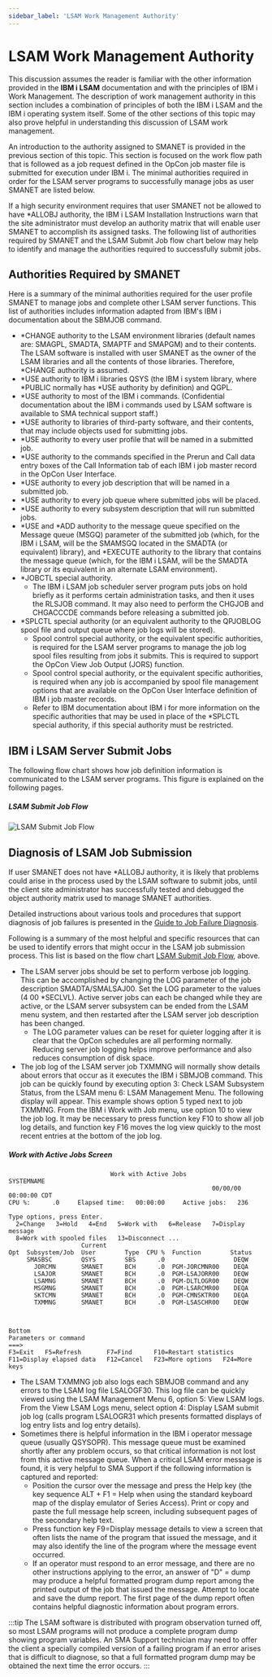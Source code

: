 ```yaml
---
sidebar_label: 'LSAM Work Management Authority'
---
```


# LSAM Work Management Authority

This discussion assumes the reader is familiar with the other information provided in the **IBM i LSAM** documentation and with the principles of IBM i Work Management. The description of work management authority in this section includes a combination of principles of both the IBM i LSAM and the IBM i operating system itself. Some of the other sections of this topic may also prove helpful in understanding this discussion of LSAM work management.

An introduction to the authority assigned to SMANET is provided in the previous section of this topic. This section is focused on the work flow path that is followed as a job request defined in the OpCon job master file is submitted for execution under IBM i. The minimal authorities required in order for the LSAM server programs to
successfully manage jobs as user SMANET are listed below.

If a high security environment requires that user SMANET not be allowed to have *ALLOBJ authority, the IBM i LSAM Installation Instructions warn that the site administrator must develop an authority matrix that will enable user SMANET to accomplish its assigned tasks. The following list of authorities required by SMANET and the LSAM Submit Job flow chart below may help to identify and manage the authorities required to successfully submit jobs.

## Authorities Required by SMANET

Here is a summary of the minimal authorities required for the user profile SMANET to manage jobs and complete other LSAM server functions. This list of authorities includes information adapted from IBM's IBM i documentation about the SBMJOB command. 
- \*CHANGE authority to the LSAM environment libraries (default names are: SMAGPL, SMADTA, SMAPTF and SMAPGM) and to their contents. The LSAM software is installed with user SMANET as the owner of the LSAM libraries and all the contents of those libraries. Therefore, \*CHANGE authority is assumed.
- \*USE authority to IBM i libraries QSYS (the IBM i system library, where *PUBLIC normally has *USE authority by definition) and QGPL.
- \*USE authority to most of the IBM i commands. (Confidential documentation about the IBM i commands used by LSAM software is available to SMA technical support staff.)
- \*USE authority to libraries of third-party software, and their contents, that may include objects used for submitting jobs.
- \*USE authority to every user profile that will be named in a submitted job.
- \*USE authority to the commands specified in the Prerun and Call data entry boxes of the Call Information tab of each IBM i job master record in the OpCon User Interface.
- \*USE authority to every job description that will be named in a submitted job.
- \*USE authority to every job queue where submitted jobs will be placed.
- \*USE authority to every subsystem description that will run submitted jobs.
- \*USE and *ADD authority to the message queue specified on the Message queue (MSGQ) parameter of the submitted job (which, for the IBM i LSAM, will be the SMAMSGQ located in the SMADTA (or equivalent) library), and \*EXECUTE authority to the library that contains the message queue (which, for the IBM i LSAM, will be the SMADTA library or its equivalent in an alternate LSAM environment).
- *JOBCTL special authority.
  - The IBM i LSAM job scheduler server program puts jobs on hold briefly as it performs certain administration tasks, and then it uses the RLSJOB command. It may also need to perform the CHGJOB and CHGACCCDE commands before releasing a submitted job.
- \*SPLCTL special authority (or an equivalent authority to the QPJOBLOG spool file and output queue where job logs will be stored).
  - Spool control special authority, or the equivalent specific authorities, is required for the LSAM server programs to manage the job log spool files resulting from jobs it submits. This is required to support the OpCon View Job Output (JORS) function.
  - Spool control special authority, or the equivalent specific authorities, is required when any job is accompanied by spool file management options that are available on the OpCon User Interface definition of IBM i job master records.
  - Refer to IBM documentation about IBM i for more information on the specific authorities that may be used in place of the *SPLCTL special authority, if this special authority must be restricted.

## IBM i LSAM Server Submit Jobs

The following flow chart shows how job definition information is communicated to the LSAM server programs. This figure is explained on the following pages.

##### LSAM Submit Job Flow

![LSAM Submit Job Flow](../Resources/Images/IBM-i/LSAM-Submit-Job-Flow.png "LSAM Submit Job Flow")

## Diagnosis of LSAM Job Submission

If user SMANET does not have \*ALLOBJ authority, it is likely that problems could arise in the process used by the LSAM software to submit jobs, until the client site administrator has successfully tested and debugged the object authority matrix used to manage SMANET authorities.

Detailed instructions about various tools and procedures that support diagnosis of job failures is presented in the [Guide to Job Failure Diagnosis](../operations/automation.md#guide-to-job-failure-diagnosis).

Following is a summary of the most helpful and specific resources that can be used to identify errors that might occur in the LSAM job submission process. This list is based on the flow chart [LSAM Submit Job Flow](#ibm-i-lsam-server-submit-jobs), above.

- The LSAM server jobs should be set to perform verbose job logging. This can be accomplished by changing the LOG parameter of the job description SMADTA/SMALSAJ00. Set the LOG parameter to the values (4 00 *SECLVL). Active server jobs can each be changed while they are active, or the LSAM server subsystem can be ended from the LSAM menu system, and then restarted after the LSAM server job description has been changed.
  - The LOG parameter values can be reset for quieter logging after it is clear that the OpCon schedules are all performing normally. Reducing server job logging helps improve performance and also reduces consumption of disk space.
- The job log of the LSAM server job TXMMNG will normally show details about errors that occur as it executes the IBM i SBMJOB command. This job can be quickly found by executing option 3: Check LSAM Subsystem Status, from the LSAM menu 6: LSAM Management Menu. The following display will appear. This example shows option 5 typed next to job TXMMNG. From the IBM i Work with Job menu, use option 10 to view the job log. It may be necessary to press function key F10 to show all job log details, and function key F16 moves the log view quickly to the most recent entries at the bottom of the job log.

##### Work with Active Jobs Screen
```
                            Work with Active Jobs                   SYSTEMNAME 
                                                        00/00/00  00:00:00 CDT 
CPU %:      .0     Elapsed time:   00:00:00     Active jobs:   236             
                                                                               
Type options, press Enter.                                                     
  2=Change   3=Hold   4=End   5=Work with   6=Release   7=Display message      
  8=Work with spooled files   13=Disconnect ...                                
                    Current                                                    
Opt  Subsystem/Job  User        Type  CPU %  Function        Status            
     SMASBSC        QSYS        SBS      .0                   DEQW             
       JORCMN       SMANET      BCH      .0  PGM-JORCMNR00    DEQA             
       LSAJOR       SMANET      BCH      .0  PGM-LSAJORR00    DEQW             
       LSAMNG       SMANET      BCH      .0  PGM-DLTLOGR00    DEQW             
       MSGMNG       SMANET      BCH      .0  PGM-LSARCMR00    DEQA             
       SKTCMN       SMANET      BCH      .0  PGM-CMNSKTR00    DEQA             
       TXMMNG       SMANET      BCH      .0  PGM-LSASCHR00    DEQW             
                                                                               
                                                                               
                                                                        Bottom 
Parameters or command                                                          
===>                                                                           
F3=Exit   F5=Refresh       F7=Find      F10=Restart statistics       
F11=Display elapsed data   F12=Cancel   F23=More options   F24=More keys          
```

- The LSAM TXMMNG job also logs each SBMJOB command and any errors to the LSAM log file LSALOGF30. This log file can be quickly viewed using the LSAM Management Menu 6, option 5: View LSAM logs. From the View LSAM Logs menu, select option 4: Display LSAM submit job log (calls program LSALOGR31 which presents formatted displays of log entry lists and log entry details).
- Sometimes there is helpful information in the IBM i operator message queue (usually QSYSOPR). This message queue must be examined shortly after any problem occurs, so that critical information is not lost from this active message queue. When a critical LSAM error message is found, it is very helpful to SMA Support if the following information is captured and reported:
  - Position the cursor over the message and press the Help key (the  key sequence ALT + F1 = Help when using the standard keyboard map of the display emulator of  Series Access). Print or copy and paste the full message help screen, including subsequent pages of the secondary help text.
  - Press function key F9=Display message details to view a screen that often lists the name of the program that issued the message, and it may also identify the line of the program where the message event occurred.
  - If an operator must respond to an error message, and there are no other instructions applying to the error, an answer of "D" = dump may produce a helpful formatted program dump report among the printed output of the job that issued the message. Attempt to locate and save the dump report. The first page of the dump report often contains helpful diagnostic information about program errors.

:::tip
The LSAM software is distributed with program observation turned off, so most LSAM programs will not produce a complete program dump showing program variables. An SMA Support technician may need to offer the client a specially compiled version of a failing program if an error arises that is difficult to diagnose, so that a full formatted program dump may be obtained the next time the error occurs.
:::